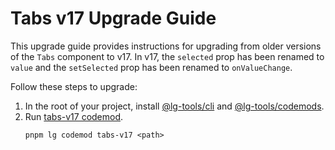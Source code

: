 # Tabs v17 Upgrade Guide

This upgrade guide provides instructions for upgrading from older versions of the `Tabs` component to v17. In v17, the `selected` prop has been renamed to `value` and the `setSelected` prop has been renamed to `onValueChange`.

Follow these steps to upgrade:

1. In the root of your project, install [@lg-tools/cli](https://github.com/mongodb/leafygreen-ui/blob/main/tools/cli/README.md#installation) and [@lg-tools/codemods](https://github.com/mongodb/leafygreen-ui/blob/main/tools/codemods/README.md#installation).
2. Run [tabs-v17 codemod](https://github.com/mongodb/leafygreen-ui/tree/main/tools/codemods#tabs-v17).
   ```shell
   pnpm lg codemod tabs-v17 <path>
   ```
